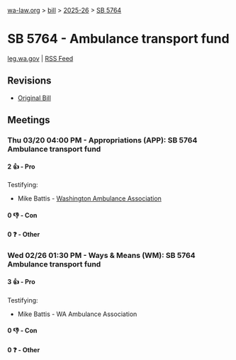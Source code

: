 [wa-law.org](/) > [bill](/bill/) > [2025-26](/bill/2025-26/) > [SB 5764](/bill/2025-26/sb/5764/)

# SB 5764 - Ambulance transport fund
[leg.wa.gov](https://app.leg.wa.gov/billsummary?BillNumber=5764&Year=2025&Initiative=false) | [RSS Feed](./rss.xml)

## Revisions
* [Original Bill](1/)

## Meetings
### Thu 03/20 04:00 PM - Appropriations (APP): SB 5764 Ambulance transport fund
#### 2 👍 - Pro
Testifying:
* Mike Battis - [Washington Ambulance Association](/org/washington_ambulance_association/)

#### 0 👎 - Con

#### 0 ❓ - Other

### Wed 02/26 01:30 PM - Ways & Means (WM): SB 5764 Ambulance transport fund
#### 3 👍 - Pro
Testifying:
* Mike Battis - WA Ambulance Association

#### 0 👎 - Con

#### 0 ❓ - Other
